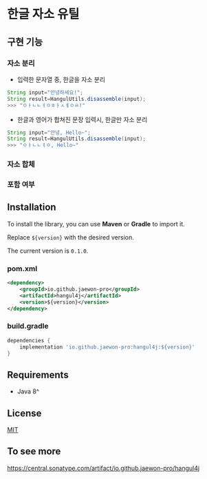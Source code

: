 # 한글 자소 유틸

## 구현 기능

### 자소 분리

- 입력한 문자열 중, 한글을 자소 분리

```java
String input="안녕하세요!";
String result=HangulUtils.disassemble(input);
>>> "ㅇㅏㄴㄴㅕㅇㅎㅏㅅㅔㅇㅛ!"
```

- 한글과 영어가 합쳐진 문장 입력시, 한글만 자소 분리

```java
String input="안녕, Hello~";
String result=HangulUtils.disassemble(input);
>>> "ㅇㅏㄴㄴㅕㅇ, Hello~"
```

### 자소 합체


### 포함 여부

## Installation

To install the library, you can use **Maven** or **Gradle** to import it.

Replace `${version}` with the desired version.

The current version is `0.1.0`.

### pom.xml

```xml
<dependency>
    <groupId>io.github.jaewon-pro</groupId>
    <artifactId>hangul4j</artifactId>
    <version>${version}</version>
</dependency>
```

### build.gradle

```groovy
dependencies {
    implementation 'io.github.jaewon-pro:hangul4j:${version}'
}
```

## Requirements

- Java 8^

## License

[MIT](https://www.mit.edu/~amini/LICENSE.md)

## To see more

https://central.sonatype.com/artifact/io.github.jaewon-pro/hangul4j

